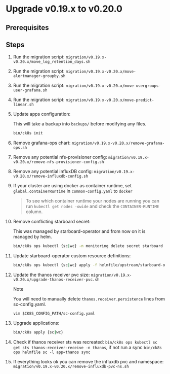 # Upgrade v0.19.x to v0.20.0

## Prerequisites

## Steps

1. Run the migration script: `migration/v0.19.x-v0.20.x/move_log_retention_days.sh`

1. Run the migration script: `migration/v0.19.x-v0.20.x/move-alertmanager-groupby.sh`

1. Run the migration script: `migration/v0.19.x-v0.20.x/move-usergroups-user-grafana.sh`

1. Run the migration script: `migration/v0.19.x-v0.20.x/move-predict-linear.sh`

1. Update apps configuration:

    This will take a backup into `backups/` before modifying any files.

    ```bash
    bin/ck8s init
    ```

1. Remove grafana-ops chart: `migration/v0.19.x-v0.20.x/remove-grafana-ops.sh`

1. Remove any potential nfs-provisioner config: `migration/v0.19.x-v0.20.x/remove-nfs-provisioner-config.sh`

1. Remove any potential influxDB config: `migration/v0.19.x-v0.20.x/remove-influxdb-config.sh`

1. If your cluster are using docker as container runtime, set `global.containerRuntime` in `common-config.yaml` to `docker`

    > To see which container runtime your nodes are running you can run `kubectl get nodes -owide` and check the `CONTAINER-RUNTIME` column.

1. Remove conflicting starboard secret:

    This was managed by starboard-operator and from now on it is managed by helm.

    ```bash
    bin/ck8s ops kubectl {sc|wc} -n monitoring delete secret starboard
    ```

1. Update starboard-operator custom resource definitions:

    ```bash
    bin/ck8s ops kubectl {sc|wc} apply -f helmfile/upstream/starboard-operator/crds
    ```

1. Update the thanos receiver pvc size: `migration/v0.19.x-v0.20.x/upgrade-thanos-receiver-pvc.sh`

    > [!NOTE]
    > You will need to manually delete `thanos.receiver.persistence` lines from sc-config.yaml.
    >
    > `vim $CK8S_CONFIG_PATH/sc-config.yaml`

1. Upgrade applications:

    ```bash
    bin/ck8s apply {sc|wc}
    ```

1. Check if thanos receiver sts was recreated: `bin/ck8s ops kubectl sc get sts thanos-receiver-receive -n thanos`, if not run a sync `bin/ck8s ops helmfile sc -l app=thanos sync`

1. If everything looks ok you can remove the influxdb pvc and namespace: `migration/v0.19.x-v0.20.x/remove-influxdb-pvc-ns.sh`
